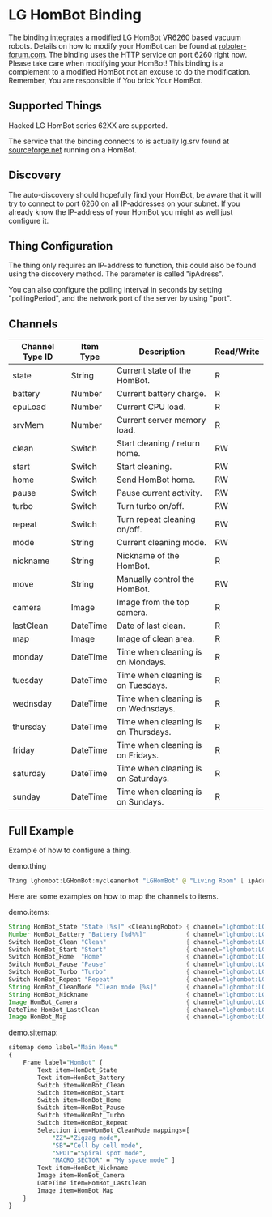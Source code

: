 # LG HomBot Binding

The binding integrates a modified LG HomBot VR6260 based vacuum robots.
Details on how to modify your HomBot can be found at [roboter-forum.com](https://www.roboter-forum.com/index.php?thread/10009-lg-hombot-3-0-wlan-kamera-steuerung-per-weboberfläche/).
The binding uses the HTTP service on port 6260 right now.
Please take care when modifying your HomBot! This binding is a complement to a modified HomBot not an excuse to do the modification.
Remember, You are responsible if You brick Your HomBot.

## Supported Things

Hacked LG HomBot series 62XX are supported.

The service that the binding connects to is actually lg.srv found at [sourceforge.net](https://sourceforge.net/projects/lgsrv/) running on a HomBot.

## Discovery

The auto-discovery should hopefully find your HomBot, be aware that it will try to connect to port 6260 on all IP-addresses on your subnet.
If you already know the IP-address of your HomBot you might as well just configure it.

## Thing Configuration

The thing only requires an IP-address to function, this could also be found using the discovery method.
The parameter is called "ipAdress".

You can also configure the polling interval in seconds by setting "pollingPeriod", and the network port of the server by using "port".

## Channels

| Channel Type ID | Item Type |             Description             | Read/Write |
|-----------------|-----------|-------------------------------------|------------|
| state           | String    | Current state of the HomBot.        | R          |
| battery         | Number    | Current battery charge.             | R          |
| cpuLoad         | Number    | Current CPU load.                   | R          |
| srvMem          | Number    | Current server memory load.         | R          |
| clean           | Switch    | Start cleaning / return home.       | RW         |
| start           | Switch    | Start cleaning.                     | RW         |
| home            | Switch    | Send HomBot home.                   | RW         |
| pause           | Switch    | Pause current activity.             | RW         |
| turbo           | Switch    | Turn turbo on/off.                  | RW         |
| repeat          | Switch    | Turn repeat cleaning on/off.        | RW         |
| mode            | String    | Current cleaning mode.              | RW         |
| nickname        | String    | Nickname of the HomBot.             | R          |
| move            | String    | Manually control the HomBot.        | RW         |
| camera          | Image     | Image from the top camera.          | R          |
| lastClean       | DateTime  | Date of last clean.                 | R          |
| map             | Image     | Image of clean area.                | R          |
| monday          | DateTime  | Time when cleaning is on Mondays.   | R          |
| tuesday         | DateTime  | Time when cleaning is on Tuesdays.  | R          |
| wednsday        | DateTime  | Time when cleaning is on Wednsdays. | R          |
| thursday        | DateTime  | Time when cleaning is on Thursdays. | R          |
| friday          | DateTime  | Time when cleaning is on Fridays.   | R          |
| saturday        | DateTime  | Time when cleaning is on Saturdays. | R          |
| sunday          | DateTime  | Time when cleaning is on Sundays.   | R          |

## Full Example

Example of how to configure a thing.

demo.thing

```java
Thing lghombot:LGHomBot:mycleanerbot "LGHomBot" @ "Living Room" [ ipAdress="192.168.0.2", pollingPeriod="3", port="6260" ]
```

Here are some examples on how to map the channels to items.

demo.items:

```java
String HomBot_State "State [%s]" <CleaningRobot> { channel="lghombot:LGHomBot:a4_24_56_8f_2c_5b:state" }
Number HomBot_Battery "Battery [%d%%]"           { channel="lghombot:LGHomBot:a4_24_56_8f_2c_5b:battery" }
Switch HomBot_Clean "Clean"                      { channel="lghombot:LGHomBot:a4_24_56_8f_2c_5b:clean" }
Switch HomBot_Start "Start"                      { channel="lghombot:LGHomBot:a4_24_56_8f_2c_5b:start" }
Switch HomBot_Home  "Home"                       { channel="lghombot:LGHomBot:a4_24_56_8f_2c_5b:home" }
Switch HomBot_Pause "Pause"                      { channel="lghombot:LGHomBot:a4_24_56_8f_2c_5b:pause" }
Switch HomBot_Turbo "Turbo"                      { channel="lghombot:LGHomBot:a4_24_56_8f_2c_5b:turbo" }
Switch HomBot_Repeat "Repeat"                    { channel="lghombot:LGHomBot:a4_24_56_8f_2c_5b:repeat" }
String HomBot_CleanMode "Clean mode [%s]"        { channel="lghombot:LGHomBot:a4_24_56_8f_2c_5b:mode" }
String HomBot_Nickname                           { channel="lghombot:LGHomBot:a4_24_56_8f_2c_5b:nickname" }
Image HomBot_Camera                              { channel="lghombot:LGHomBot:a4_24_56_8f_2c_5b:camera" }
DateTime HomBot_LastClean                        { channel="lghombot:LGHomBot:a4_24_56_8f_2c_5b:lastClean" }
Image HomBot_Map                                 { channel="lghombot:LGHomBot:a4_24_56_8f_2c_5b:map" }
```

demo.sitemap:

```perl
sitemap demo label="Main Menu"
{
    Frame label="HomBot" {
        Text item=HomBot_State
        Text item=HomBot_Battery
        Switch item=HomBot_Clean
        Switch item=HomBot_Start
        Switch item=HomBot_Home
        Switch item=HomBot_Pause
        Switch item=HomBot_Turbo
        Switch item=HomBot_Repeat
        Selection item=HomBot_CleanMode mappings=[
            "ZZ"="Zigzag mode",
            "SB"="Cell by cell mode",
            "SPOT"="Spiral spot mode",
            "MACRO_SECTOR" = "My space mode" ]
        Text item=HomBot_Nickname
        Image item=HomBot_Camera
        DateTime item=HomBot_LastClean
        Image item=HomBot_Map
    }
}
```

